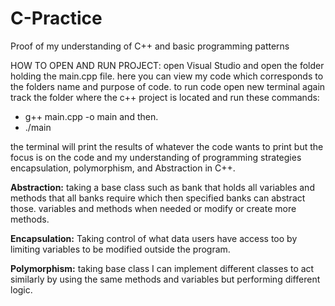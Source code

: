 # C-Practice
Proof of my understanding of C++ and basic programming patterns


HOW TO OPEN AND RUN PROJECT:
open Visual Studio and open the folder holding the main.cpp file.
here you can view my code which corresponds to the folders name and purpose of code.
to run code open new terminal again track the folder where the c++ project is located and run these commands:
- g++ main.cpp -o main
and then.
- ./main

the terminal will print the results of whatever the code wants to print but the focus is on the code and my understanding of
programming strategies encapsulation, polymorphism, and Abstraction in C++.
 
**Abstraction:**
taking a base class such as bank that holds all variables and methods that all banks require which then specified banks can abstract those.
variables and methods when needed or modify or create more methods.

**Encapsulation:**
Taking control of what data users have access too by limiting variables to be modified outside the program.

**Polymorphism:**
taking base class I can implement different classes to act similarly by using the same methods and variables but performing different logic.
